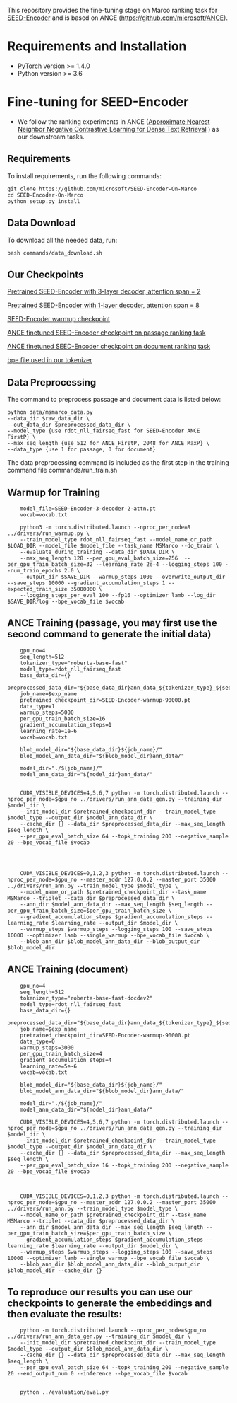 This repository provides the fine-tuning stage on Marco ranking task for [SEED-Encoder](https://arxiv.org/abs/2102.09206) and is based on ANCE (https://github.com/microsoft/ANCE).

# Requirements and Installation

* [PyTorch](http://pytorch.org/) version >= 1.4.0
* Python version >= 3.6


# Fine-tuning for SEED-Encoder
* We follow the ranking experiments in ANCE ([Approximate Nearest Neighbor Negative Contrastive Learning for Dense Text Retrieval](https://arxiv.org/pdf/2007.00808.pdf) ) as our downstream tasks.

## Requirements

To install requirements, run the following commands:

```setup
git clone https://github.com/microsoft/SEED-Encoder-On-Marco
cd SEED-Encoder-On-Marco
python setup.py install
```

## Data Download
To download all the needed data, run:
```
bash commands/data_download.sh 
```

## Our Checkpoints
[Pretrained SEED-Encoder with 3-layer decoder, attention span = 2 ](https://fastbertjp.blob.core.windows.net/release-model/SEED-Encoder-3-decoder-2-attn.pt)

[Pretrained SEED-Encoder with 1-layer decoder, attention span = 8 ](https://fastbertjp.blob.core.windows.net/release-model/SEED-Encoder-1-decoder-8-attn.pt)

[SEED-Encoder warmup checkpoint](https://fastbertjp.blob.core.windows.net/release-model/SEED-Encoder-warmup-90000.pt)

[ANCE finetuned SEED-Encoder checkpoint on passage ranking task](https://fastbertjp.blob.core.windows.net/release-model/SEED-Encoder-pass-440000.pt)

[ANCE finetuned SEED-Encoder checkpoint on document ranking task](https://fastbertjp.blob.core.windows.net/release-model/SEED-Encoder-doc-800000.pt)

[bpe file used in our tokenizer](https://fastbertjp.blob.core.windows.net/release-model/vocab.txt)




## Data Preprocessing
The command to preprocess passage and document data is listed below:

```
python data/msmarco_data.py 
--data_dir $raw_data_dir \
--out_data_dir $preprocessed_data_dir \ 
--model_type {use rdot_nll_fairseq_fast for SEED-Encoder ANCE FirstP} \ 
--max_seq_length {use 512 for ANCE FirstP, 2048 for ANCE MaxP} \ 
--data_type {use 1 for passage, 0 for document}
```

The data preprocessing command is included as the first step in the training command file commands/run_train.sh

## Warmup for Training
        model_file=SEED-Encoder-3-decoder-2-attn.pt
        vocab=vocab.txt

        python3 -m torch.distributed.launch --nproc_per_node=8 ../drivers/run_warmup.py \
        --train_model_type rdot_nll_fairseq_fast --model_name_or_path $LOAD_DIR --model_file $model_file --task_name MSMarco --do_train \
        --evaluate_during_training --data_dir $DATA_DIR \
        --max_seq_length 128 --per_gpu_eval_batch_size=256  --per_gpu_train_batch_size=32 --learning_rate 2e-4 --logging_steps 100 --num_train_epochs 2.0 \
        --output_dir $SAVE_DIR --warmup_steps 1000 --overwrite_output_dir --save_steps 10000 --gradient_accumulation_steps 1 --expected_train_size 35000000 \
        --logging_steps_per_eval 100 --fp16 --optimizer lamb --log_dir $SAVE_DIR/log --bpe_vocab_file $vocab

## ANCE Training (passage, you may first use the second command to generate the initial data)

        gpu_no=4
        seq_length=512
        tokenizer_type="roberta-base-fast"
        model_type=rdot_nll_fairseq_fast
        base_data_dir={}
        preprocessed_data_dir="${base_data_dir}ann_data_${tokenizer_type}_${seq_length}/"
        job_name=$exp_name
        pretrained_checkpoint_dir=SEED-Encoder-warmup-90000.pt
        data_type=1
        warmup_steps=5000
        per_gpu_train_batch_size=16
        gradient_accumulation_steps=1
        learning_rate=1e-6
        vocab=vocab.txt

        blob_model_dir="${base_data_dir}${job_name}/"
        blob_model_ann_data_dir="${blob_model_dir}ann_data/"

        model_dir="./${job_name}/"
        model_ann_data_dir="${model_dir}ann_data/"

        
        CUDA_VISIBLE_DEVICES=4,5,6,7 python -m torch.distributed.launch --nproc_per_node=$gpu_no ../drivers/run_ann_data_gen.py --training_dir $model_dir \
        --init_model_dir $pretrained_checkpoint_dir --train_model_type $model_type --output_dir $model_ann_data_dir \
        --cache_dir {} --data_dir $preprocessed_data_dir --max_seq_length $seq_length \
        --per_gpu_eval_batch_size 64 --topk_training 200 --negative_sample 20 --bpe_vocab_file $vocab




        CUDA_VISIBLE_DEVICES=0,1,2,3 python -m torch.distributed.launch --nproc_per_node=$gpu_no --master_addr 127.0.0.2 --master_port 35000 ../drivers/run_ann.py --train_model_type $model_type \
        --model_name_or_path $pretrained_checkpoint_dir --task_name MSMarco --triplet --data_dir $preprocessed_data_dir \
        --ann_dir $model_ann_data_dir --max_seq_length $seq_length --per_gpu_train_batch_size=$per_gpu_train_batch_size \
        --gradient_accumulation_steps $gradient_accumulation_steps --learning_rate $learning_rate --output_dir $model_dir \
        --warmup_steps $warmup_steps --logging_steps 100 --save_steps 10000 --optimizer lamb --single_warmup --bpe_vocab_file $vocab \
        --blob_ann_dir $blob_model_ann_data_dir --blob_output_dir $blob_model_dir
       
## ANCE Training (document)

        gpu_no=4
        seq_length=512
        tokenizer_type="roberta-base-fast-docdev2"
        model_type=rdot_nll_fairseq_fast
        base_data_dir={}
        preprocessed_data_dir="${base_data_dir}ann_data_${tokenizer_type}_${seq_length}/"
        job_name=$exp_name
        pretrained_checkpoint_dir=SEED-Encoder-warmup-90000.pt
        data_type=0
        warmup_steps=3000
        per_gpu_train_batch_size=4
        gradient_accumulation_steps=4
        learning_rate=5e-6
        vocab=vocab.txt

        blob_model_dir="${base_data_dir}${job_name}/"
        blob_model_ann_data_dir="${blob_model_dir}ann_data/"

        model_dir="./${job_name}/"
        model_ann_data_dir="${model_dir}ann_data/"

        CUDA_VISIBLE_DEVICES=4,5,6,7 python -m torch.distributed.launch --nproc_per_node=$gpu_no ../drivers/run_ann_data_gen.py --training_dir $model_dir \
        --init_model_dir $pretrained_checkpoint_dir --train_model_type $model_type --output_dir $model_ann_data_dir \
        --cache_dir {} --data_dir $preprocessed_data_dir --max_seq_length $seq_length \
        --per_gpu_eval_batch_size 16 --topk_training 200 --negative_sample 20 --bpe_vocab_file $vocab



        CUDA_VISIBLE_DEVICES=0,1,2,3 python -m torch.distributed.launch --nproc_per_node=$gpu_no --master_addr 127.0.0.2 --master_port 35000 ../drivers/run_ann.py --train_model_type $model_type \
        --model_name_or_path $pretrained_checkpoint_dir --task_name MSMarco --triplet --data_dir $preprocessed_data_dir \
        --ann_dir $model_ann_data_dir --max_seq_length $seq_length --per_gpu_train_batch_size=$per_gpu_train_batch_size \
        --gradient_accumulation_steps $gradient_accumulation_steps --learning_rate $learning_rate --output_dir $model_dir \
        --warmup_steps $warmup_steps --logging_steps 100 --save_steps 10000 --optimizer lamb --single_warmup --bpe_vocab_file $vocab \
        --blob_ann_dir $blob_model_ann_data_dir --blob_output_dir $blob_model_dir --cache_dir {}

## To reproduce our results you can use our checkpoints to generate the embeddings and then evaluate the results:
        
        python -m torch.distributed.launch --nproc_per_node=$gpu_no ../drivers/run_ann_data_gen.py --training_dir $model_dir \
        --init_model_dir $pretrained_checkpoint_dir --train_model_type $model_type --output_dir $blob_model_ann_data_dir \
        --cache_dir {} --data_dir $preprocessed_data_dir --max_seq_length $seq_length \
        --per_gpu_eval_batch_size 64 --topk_training 200 --negative_sample 20 --end_output_num 0 --inference --bpe_vocab_file $vocab
        
        
        python ../evaluation/eval.py



